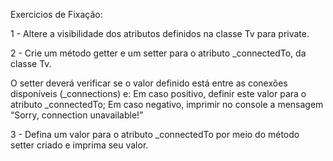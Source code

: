 Exercicios de Fixação:

1 - Altere a visibilidade dos atributos definidos na classe Tv para private.

2 - Crie um método getter e um setter para o atributo _connectedTo, da classe Tv.

O setter deverá verificar se o valor definido está 
entre as conexões disponíveis (_connections) e:
Em caso positivo, definir este valor para o atributo _connectedTo;
Em caso negativo, imprimir no console a mensagem “Sorry, connection unavailable!”

3 - Defina um valor para o atributo _connectedTo 
por meio do método setter criado e imprima seu valor.